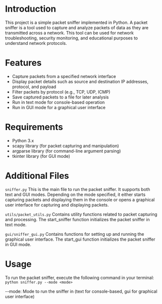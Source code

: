 # Introduction
This project is a simple packet sniffer implemented in Python. A packet sniffer is a tool used to capture and analyze packets of data as they are transmitted across a network. This tool can be used for network troubleshooting, security monitoring, and educational purposes to understand network protocols.

# Features
- Capture packets from a specified network interface
- Display packet details such as source and destination IP addresses, protocol, and payload
- Filter packets by protocol (e.g., TCP, UDP, ICMP)
- Save captured packets to a file for later analysis
- Run in text mode for console-based operation
- Run in GUI mode for a graphical user interface

# Requirements
- Python 3.x
- scapy library (for packet capturing and manipulation)
- argparse library (for command-line argument parsing)
- tkinter library (for GUI mode)
  
# Additional Files
 ``` sniffer.py ```
This is the main file to run the packet sniffer. It supports both text and GUI modes. Depending on the mode specified, it either starts capturing packets and displaying them in the console or opens a graphical user interface for capturing and displaying packets.

``` utils/packet_utils.py ```
Contains utility functions related to packet capturing and processing. The start_sniffer function initializes the packet sniffer in text mode.

``` gui/sniffer_gui.py ```
Contains functions for setting up and running the graphical user interface. The start_gui function initializes the packet sniffer in GUI mode.

# Usage
To run the packet sniffer, execute the following command in your terminal:
``` python sniffer.py --mode <mode> ```

--mode: Mode to run the sniffer in (text for console-based, gui for graphical user interface)
